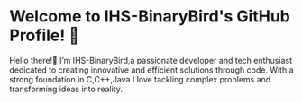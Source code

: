 # Welcome to IHS-BinaryBird's GitHub Profile! 🦜

Hello there!👋 I’m IHS-BinaryBird,a passionate developer and tech enthusiast dedicated to creating innovative and efficient solutions through code.
With a strong foundation in C,C++,Java I love tackling complex problems and transforming ideas into reality.

